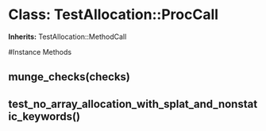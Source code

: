 # Class: TestAllocation::ProcCall
**Inherits:** TestAllocation::MethodCall
    




#Instance Methods
## munge_checks(checks) [](#method-i-munge_checks)

## test_no_array_allocation_with_splat_and_nonstatic_keywords() [](#method-i-test_no_array_allocation_with_splat_and_nonstatic_keywords)

